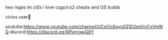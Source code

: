 heo nigas im cl0x
i love csgo/cs2 cheats and OS builds 

cicios user🤩

youtube:https://www.youtube.com/channel/UCeOoSqvu0ZjD2pnVyCvVmNQ
discord:https://discord.gg/WfvrcgwQ8Y
